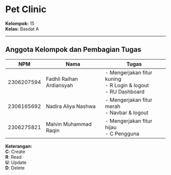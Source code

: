 # Pet Clinic
**Kelompok:** 15  
**Kelas:** Basdat A 

---

## Anggota Kelompok dan Pembagian Tugas

| NPM        | Nama                          | Tugas                                                                 |
|------------|-------------------------------|------------------------------------------------------------------------|
| 2306207594 | Fadhli Raihan Ardiansyah      | - Mengerjakan fitur kuning<br>- R Login & logout<br>- RU Dashboard                |
| 2306165692 | Nadira Aliya Nashwa           | - Mengerjakan fitur merah<br>- Navbar & logout                      |
| 2306275821 | Malvin Muhammad Raqin         | - Mengerjakan fitur hijau<br>- C Pengguna                           |

**Keterangan:**  
**C**: Create  
**R**: Read  
**U**: Update  
**D**: Delete
